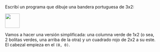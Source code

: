 Escribí un programa que dibuje una bandera portuguesa de 3x2:

<img src="http://upload.wikimedia.org/wikipedia/commons/5/5c/Flag_of_Portugal.svg" width="48">

Vamos a hacer una versión simplificada: una columna verde de 1x2 (o sea, 2 bolitas verdes, una arriba de la otra) y un cuadrado rojo de 2x2 a su este. El cabezal empieza en el `(0, 0)`.

